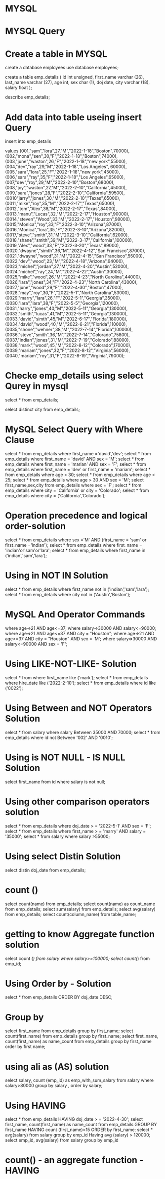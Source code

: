 # MYSQL

# MYSQL Query

# Create a table in  MYSQL 

create a database employees
use database employees;

create a table emp_detalis (
id int unsigned,
first_name varchar (26),
last_name varchar (27),
age int,
sex char (1),
doj date,
city varchar (18),
salary float
);

describe emp_detalis;

# Add data into table useing insert Query

insert into emp_detalis

values (001,"sam","lora",27,"M","2022-1-18","Boston",70000),
(002,"mona","sen",30,"F","2022-1-18","Boston",74000),
(003,"june","waston",26,"F","2022-1-18","new york",55000),
(004,"dev","ray",29,"M","2022-1-18","Los Angeles", 60000),
(005,"sara","lora",25,"F","2022-1-18","new york",45000),
(006,"sara","ray",35,"F","2022-1-18","Los Angeles",65000),
(007,"dev","roy",29,"M","2022-2-10","Boston",68000),
(008,"joy","waston",27,"M","2022-2-10","California",45000),
(009,"sara","jones",28,"F","2022-2-10","California",59500),
(0010"jarry","jones",30,"M","2022-2-10","Texas",65000),
(0011,"mike","roy",35,"M","2022-2-17","Texas",65000),
(0012,"tom","Alex",38,"M","2022-2-17","Texas",84000),
(0013,"manu","Lucas",32,"M","2022-2-17","Houston",90000),
(0014,"steven","Wood",33,"M","2022-2-17","Houston",98000),
(0015,"Monica","roy",33,"F",2022-3-10","Arizona",87000),
(0016,"Monica","lora",35,"F","2022-3-10","Arizona",82000),
(0017,"steve","smith",31,"M","2022-3-10","California",62000),
(0018,"shane","smith",39,"M","2022-3-17","California",100000),
(0019,"Alex","wood",33,"F","2022-3-20","Texas",89000),
(0020,"dwayne","simth",36,"M","2022-4-12","San Francisco",87000),
(0021,"dwayne","wood",31,"M","2022-4-15","San Francisco",55000),
(0022,"dev","wood",23,"M","2022-4-18","Arizona",64000),
(0023,"michel","jordan",27,"M","2022-4-20","Austin",52000),
(0024,"michel","ray",24,"M","2022-4-22","Austin",30000),
(0025,"mike","wood",26,"M","2022-4-23","North Carolina",44000),
(0026,"lara","jones",34,"F","2022-4-23","North Carolina",43000),
(0027,"june","wood",29,"F","2022-4-30","Boston",47000),
(0028,"may","roy",30,"F","2022-5-1","North Carolina",53000),
(0029,"marry","lara",26,"F","2022-5-1","Georgia",35000),
(0030,"lara","lara",38,"F","2022-5-5","Georgia",120000),
(0031,"harry","jones",40,"M","2022-5-11","Georgia",130000),
(0032,"smith","lucas",41,"M","2022-5-11","Georgia",130000),
(0033,"david","simth",45,"M","2022-6-17","Florida",180000),
(0034,"david","wood",40,"M","2022-6-21","Florida",110000),
(0035,"shone","wehner",38,"M","2022-7-14","Florida",100000),
(0036,"steve","smith",36,"M","2022-7-14","Colorado",75800),
(0037,"indian","jones",31,"M","2022-7-19","Colorado",88000),
(0038,"mark","wood",45,"M","2022-8-12","Colorado",170000),
(0039,"mariam","jones",32,"F","2022-8-12","Virginia",56000),
(0040,"mariam","roy",31,"F","2022-8-19","Virginia",79000);

# Checke emp_details using select Qurey in mysql 

select * from emp_details;

select distinct city from emp_details;



# MySQL Select Query with Where Clause

select * from emp_details where first_name ='david','dev';
select * from emp_details where first_name = 'david' AND sex = 'M';
select * from emp_details where first_name = 'marian' AND sex = 'F';
select * from emp_details where first_name = 'dev' or first_name = 'mariam';
select * from emp_details where age > 30;
select * from emp_details where age < 25;
select * from emp_details where age > 30 AND sex = 'M';
select first_name,sex,city from emp_details where sex = 'F';
select * from emp_details where city = 'California' or city = 'Colorado';
select * from emp_details where city = ('California','Colorado');

# Operation precedence and logical order-solution 

select * from emp_details where sex ='M' AND (first_name = 'sam' or first_name ='indian');
select * from emp_details where first_name = 'indian'or'sam'or'lara';
select * from emp_details where first_name in ('indian','sam','lara');

# Using in NOT IN Solution 

select * from emp_details where first_name not in ('indian','sam','lara');
select * from emp_details where city not in ('Austin','Boston');

# MySQL And  Operator Commands

where age=>21 AND age<=37;
where salary=>30000 AND salary<=90000;
where age=>21 AND age<=37 AND city = "Houston";
where age=>21 AND age<=37 AND city = "Houston" AND sex = 'M';
where salary=>30000 AND salary<=90000 AND sex = 'F';


# Using LIKE-NOT-LIKE- Solution
select * from where first_name like ('mark');
select * from emp_details where hire_date like ('2022-2-10');
select * from emp_details where id like ('0022');

# Using Between and NOT Operators  Solution 
select * from salary where salary Between 35000 AND 70000;
select * from emp_details where id not Between '002' AND '0010';

# Using is NOT NULL - IS NULL Solution 
select first_name from id where salary is not null;

# Using other comparison operators solution 
select * from emp_details where doj_date > = '2022-5-1' AND sex = 'F';
select * from emp_details where first_name > = 'marry' AND salary = '35000';
select * from salary where salary >55000;

# Using select Distin Solution

select distin  doj_date from emp_details;

# count ()
select count(name) from emp_details;
select count(name) as count_name from emp_details;
select sum(salary) from emp_details;
select avg(salary) from emp_details;
select count(column_name) from table_name;
# getting to know Aggregate function solution 
select count (*) from salary where salary>=100000;
select count(*) from emp_id;

# Using Order by - Solution 
select * from emp_details ORDER BY doj_date DESC;

# Group by 
select first_name from emp_details group by first_name;
select count(first_name) from emp_details group by first_name;
select first_name, count(first_name) as name_count from emp_details group by first_name order by first name;

# using ali as (AS) solution 
select salary, count (emp_id) as emp_with_sum_salary from salary where salary>80000 group by salary , order by salary;

# Using HAVING 
select * from emp_details HAVING doj_date > = '2022-4-30';
select first_name, count(first_name) as name_count from emp_details GROUP BY first_name HAVING count (first_name)>15 ORDER by first_name;
select * avg(salary) from salary group by emp_id Having avg (salary) > 120000;
select emp_id, avg(salary) from salary group by emp_id
# count() - an aggregate function - HAVING #






































